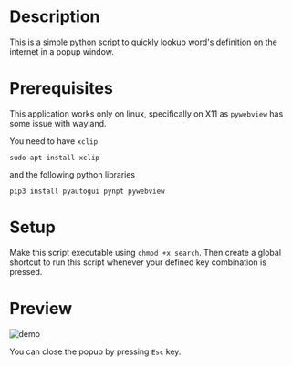 # Description
This is a simple python script to quickly lookup word's definition on the internet in a popup window.

# Prerequisites
This application works only on linux, specifically on X11 as `pywebview` has some issue with wayland.

You need to have `xclip`

```
sudo apt install xclip
```

and the following python libraries

```
pip3 install pyautogui pynpt pywebview
```

# Setup
Make this script executable using `chmod +x search`. Then create a
global shortcut to run this script whenever your defined key combination
is pressed.

# Preview
![demo](https://user-images.githubusercontent.com/54985621/190110891-5cfce075-9940-41c8-b602-efe7e9f3cc4a.png)

You can close the popup by pressing `Esc` key.
